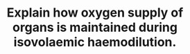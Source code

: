 ---
title: "Explain how oxygen supply of organs is maintained during isovolaemic haemodilution."
entityType: SAQ
exam: PEX
college: ANZCA
year: 2002
sitting: A
question: 01
passRate: 45
EC_expectedDomains:
- "A satisfactory answer should have indicated that although haemodilution decreases oxygen carrying capacity (by a decrease in arterial oxygen content), oxygen delivery is usually maintained by an increase in cardiac output."
- "These variables are quantified by the oxygen flux equation."
EC_extraCredit:
- "Decreased blood viscosity simultaneously increases venous return and stroke volume and decreases systemic vascular resistance and afterload, all of which increase cardiac output."
- "From Poiseuille’s law we note that flow resistance is directly proportional to blood viscosity."
- "Other relevant areas include the vasodilation that occurs in organ beds and the mechanisms involved."
- "Also important is the increase in oxygen extraction by most organs and possible changes in the oxyhaemoglobin dissociation curve that enhance tissue oxygenation."
EC_errorsCommon:
- "The decrease in blood viscosity as a result of haemodilution causes many of the cardiovascular changes that occur. This was not mentioned by over half the candidates."
- "Some candidates wrongly indicated that anaerobic metabolism and lactic acidosis (as seen in hypovolaemic shock) occur in moderate isovolaemic haemodilution."
- "Many answers described clinical methods of increasing arterial oxygenation or reducing oxygen consumption which were not relevant to the question asked."
- "Erythropoiesis secondary to increased erythropoietin levels (as occurs in chronic anaemia) was mentioned by many candidates but again has no relevance to this question."
---